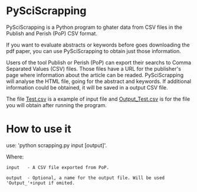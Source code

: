 # PySciScrapping

PySciScrapping is a Python program to ghater data from CSV files in the Publish and Perish (PoP) CSV format. 

If you want to evaluate abstracts or keywords before goes downloading the pdf paper, you can use PySciScrapping to obtain just those information.

Users of the tool Publish or Perish (PoP) can export their searchs to Comma Separated Values (CSV) files. Those files have a URL for the publisher's page where information about the article can be readed. PySciScrapping will analyse the HTML file, going for the abstract and keywords. If additional information could be obtained, it will be saved in a output CSV file.

The file [Test.csv](https://github.com/charlesANC/PySciScrapping/blob/master/Test.csv) is a example of input file and [Output_Test.csv](https://github.com/charlesANC/PySciScrapping/blob/master/Output_Test.csv) is for the file you will obtain after running the program.

# How to use it

use: 'python scrapping.py input [output]'.

Where:

    input   - A CSV file exported from PoP.
    
    output  - Optional, a name for the output file. Will be used 'Output_'+input if omited.

